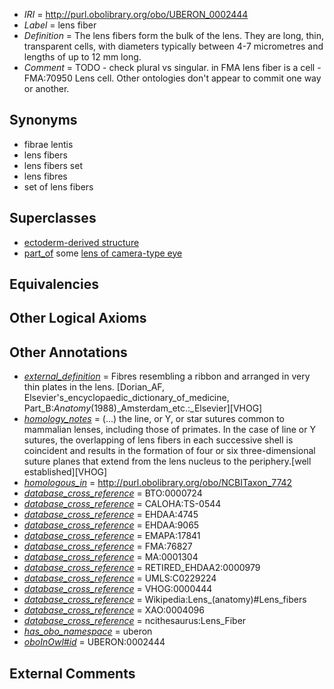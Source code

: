  * *IRI* = http://purl.obolibrary.org/obo/UBERON_0002444
 * *Label* = lens fiber
 * *Definition* = The lens fibers form the bulk of the lens. They are long, thin, transparent cells, with diameters typically between 4-7 micrometres and lengths of up to 12 mm long.
 * *Comment* = TODO - check plural vs singular. in FMA lens fiber is a cell - FMA:70950 Lens cell. Other ontologies don't appear to commit one way or another.

## Synonyms

 * fibrae lentis
 * lens fibers
 * lens fibers set
 * lens fibres
 * set of lens fibers

## Superclasses

 * [ectoderm-derived structure](../../UBERON/21/UBERON_0004121.md)
 * [part_of](../../BFO/50/BFO_0000050.md) some [lens of camera-type eye](../../UBERON/65/UBERON_0000965.md)

## Equivalencies


## Other Logical Axioms


## Other Annotations

 * *[external_definition](../../UBPROP/01/UBPROP_0000001.md)* = Fibres resembling a ribbon and arranged in very thin plates in the lens. [Dorian_AF, Elsevier's_encyclopaedic_dictionary_of_medicine, Part_B:_Anatomy_(1988)_Amsterdam_etc.:_Elsevier][VHOG]
 * *[homology_notes](../../UBPROP/03/UBPROP_0000003.md)* =  (...) the line, or Y, or star sutures common to mammalian lenses, including those of primates. In the case of line or Y sutures, the overlapping of lens fibers in each successive shell is coincident and results in the formation of four or six three-dimensional suture planes that extend from the lens nucleus to the periphery.[well established][VHOG]
 * *[homologous_in](../../core#homologous/in/core#homologous_in.md)* = http://purl.obolibrary.org/obo/NCBITaxon_7742
 * *[database_cross_reference](../../ef/oboInOwl#hasDbXref.md)* = BTO:0000724
 * *[database_cross_reference](../../ef/oboInOwl#hasDbXref.md)* = CALOHA:TS-0544
 * *[database_cross_reference](../../ef/oboInOwl#hasDbXref.md)* = EHDAA:4745
 * *[database_cross_reference](../../ef/oboInOwl#hasDbXref.md)* = EHDAA:9065
 * *[database_cross_reference](../../ef/oboInOwl#hasDbXref.md)* = EMAPA:17841
 * *[database_cross_reference](../../ef/oboInOwl#hasDbXref.md)* = FMA:76827
 * *[database_cross_reference](../../ef/oboInOwl#hasDbXref.md)* = MA:0001304
 * *[database_cross_reference](../../ef/oboInOwl#hasDbXref.md)* = RETIRED_EHDAA2:0000979
 * *[database_cross_reference](../../ef/oboInOwl#hasDbXref.md)* = UMLS:C0229224
 * *[database_cross_reference](../../ef/oboInOwl#hasDbXref.md)* = VHOG:0000444
 * *[database_cross_reference](../../ef/oboInOwl#hasDbXref.md)* = Wikipedia:Lens_(anatomy)#Lens_fibers
 * *[database_cross_reference](../../ef/oboInOwl#hasDbXref.md)* = XAO:0004096
 * *[database_cross_reference](../../ef/oboInOwl#hasDbXref.md)* = ncithesaurus:Lens_Fiber
 * *[has_obo_namespace](../../ce/oboInOwl#hasOBONamespace.md)* = uberon
 * *[oboInOwl#id](../../id/oboInOwl#id.md)* = UBERON:0002444

## External Comments

